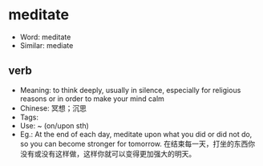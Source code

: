 # meditate

- Word: meditate
- Similar: mediate

## verb

- Meaning: to think deeply, usually in silence, especially for religious reasons or in order to make your mind calm
- Chinese: 冥想；沉思
- Tags: 
- Use: ~ (on/upon sth)
- Eg.: At the end of each day, meditate upon what you did or did not do, so you can become stronger for tomorrow. 在结束每一天，打坐的东西你没有或没有这样做，这样你就可以变得更加强大的明天。

